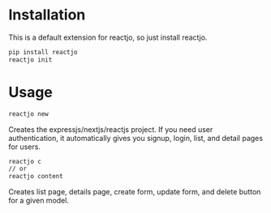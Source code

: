 # Installation
This is a default extension for reactjo, so just install reactjo.

```bash
pip install reactjo
reactjo init
```

# Usage

```bash
reactjo new
```

Creates the expressjs/nextjs/reactjs project.
If you need user authentication, it automatically gives you signup, login, list, and detail pages for users.

```bash
reactjo c
// or
reactjo content
```
Creates list page, details page, create form, update form, and delete button for
a given model.
